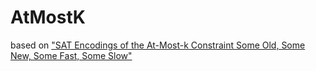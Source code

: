 # AtMostK

based on ["SAT Encodings of the At-Most-k Constraint Some Old, Some New, Some Fast, Some Slow"](https://www.google.com/url?sa=t&rct=j&q=&esrc=s&source=web&cd=&ved=2ahUKEwjK9NP-2oT7AhUIat4KHfnVACMQFnoECAwQAQ&url=https%3A%2F%2Fwww.it.uu.se%2Fresearch%2Fgroup%2Fastra%2FModRef10%2Fpapers%2FAlan%2520M.%2520Frisch%2520and%2520Paul%2520A.%2520Giannoros.%2520SAT%2520Encodings%2520of%2520the%2520At-Most-k%2520Constraint%2520-%2520ModRef%25202010.pdf&usg=AOvVaw0ynEQzHIhLpjv3WqFcP_Ex)
